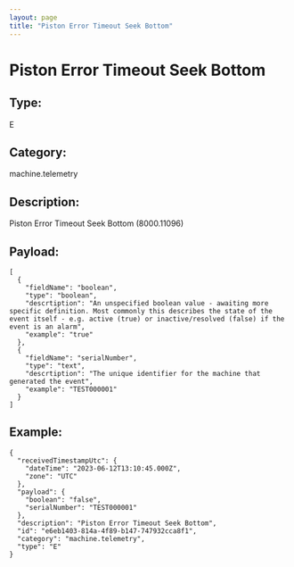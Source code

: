 ```yaml
---
layout: page
title: "Piston Error Timeout Seek Bottom"
---
```


# Piston Error Timeout Seek Bottom

## Type:

E

## Category:

machine.telemetry

## Description: 

Piston Error Timeout Seek Bottom (8000.11096)

## Payload:

```
[
  {
    "fieldName": "boolean",
    "type": "boolean",
    "descrtiption": "An unspecified boolean value - awaiting more specific definition. Most commonly this describes the state of the event itself - e.g. active (true) or inactive/resolved (false) if the event is an alarm",
    "example": "true"
  },
  {
    "fieldName": "serialNumber",
    "type": "text",
    "descrtiption": "The unique identifier for the machine that generated the event",
    "example": "TEST000001"
  }
]
```

## Example:

```
{
  "receivedTimestampUtc": {
    "dateTime": "2023-06-12T13:10:45.000Z",
    "zone": "UTC"
  },
  "payload": {
    "boolean": "false",
    "serialNumber": "TEST000001"
  },
  "description": "Piston Error Timeout Seek Bottom",
  "id": "e6eb1403-814a-4f89-b147-747932cca8f1",
  "category": "machine.telemetry",
  "type": "E"
}
```
